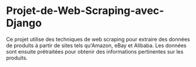 # Projet-de-Web-Scraping-avec-Django
Ce projet utilise des techniques de web scraping pour extraire des données de produits à partir de sites tels qu'Amazon, eBay et Alibaba. Les données sont ensuite prétraitées pour obtenir des informations pertinentes sur les produits.
